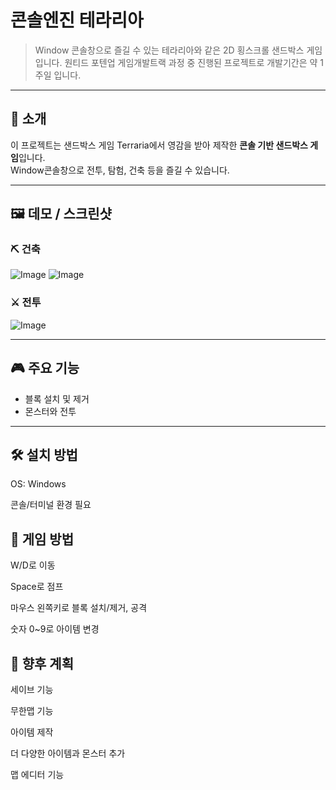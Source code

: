 # 콘솔엔진 테라리아
> Window 콘솔창으로 즐길 수 있는 테라리아와 같은 2D 횡스크롤 샌드박스 게임입니다.
> 원티드 포텐업 게임개발트랙 과정 중 진행된 프로젝트로 개발기간은 약 1주일 입니다.

---

## 📜 소개
이 프로젝트는 샌드박스 게임 Terraria에서 영감을 받아 제작한 **콘솔 기반 샌드박스 게임**입니다.  
Window콘솔창으로 전투, 탐험, 건축 등을 즐길 수 있습니다.

---

## 🖼️ 데모 / 스크린샷
### ⛏️ 건축<br>
![Image](https://github.com/user-attachments/assets/bba67935-1797-445e-9dac-11c442a59111)
![Image](https://github.com/user-attachments/assets/481b02e6-2021-482f-9bad-e2d71686b9a6)<br>
### ⚔️ 전투<br>
![Image](https://github.com/user-attachments/assets/d2ce1554-e098-4c45-9e3d-970feab75a50)

---

## 🎮 주요 기능
- 블록 설치 및 제거
- 몬스터와 전투

---

## 🛠️ 설치 방법

OS: Windows

콘솔/터미널 환경 필요

## 📌 게임 방법
W/D로 이동

Space로 점프

마우스 왼쪽키로 블록 설치/제거, 공격

숫자 0~9로 아이템 변경

## 🚀 향후 계획
세이브 기능

무한맵 기능

아이템 제작

더 다양한 아이템과 몬스터 추가

맵 에디터 기능
